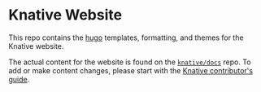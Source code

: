 # Knative Website

This repo contains the [hugo](https://gohugo.io) templates, formatting, and themes for the
Knative website.

The actual content for the website is found on the [`knative/docs`](https://github.com/knative/docs) repo. To add or make content changes, please start with the [Knative contributor's guide](https://knative.dev/docs/help/contributor/).